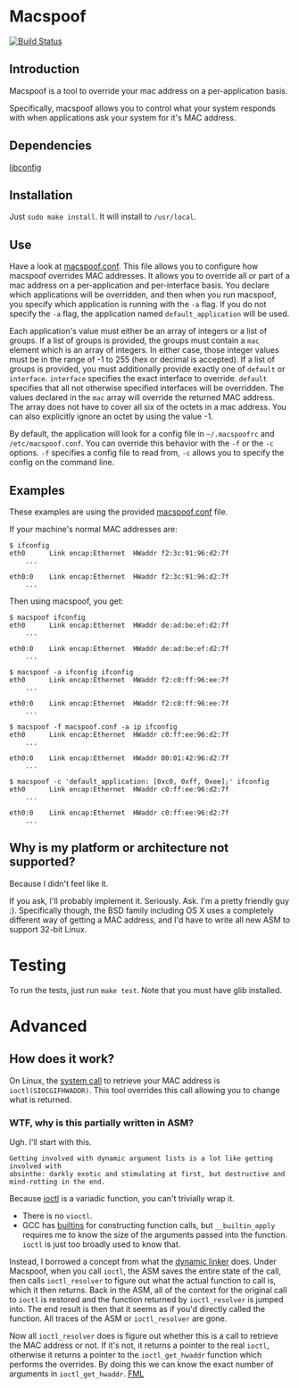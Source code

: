 Macspoof
========

[![Build Status](https://travis-ci.org/eatnumber1/macspoof.svg?branch=master)](https://travis-ci.org/eatnumber1/macspoof)

## Introduction
Macspoof is a tool to override your mac address on a per-application basis.

Specifically, macspoof allows you to control what your system responds with when
applications ask your system for it's MAC address.

## Dependencies
[libconfig][libconfig]

## Installation
Just `sudo make install`. It will install to `/usr/local`.

## Use
Have a look at [macspoof.conf][macspoof-conf]. This file allows you to configure
how macspoof overrides MAC addresses. It allows you to override all or part of a
mac address on a per-application and per-interface basis. You declare which
applications will be overridden, and then when you run macspoof, you specify
which application is running with the `-a` flag. If you do not specify the `-a`
flag, the application named `default_application` will be used.

Each application's value must either be an array of integers or a list of
groups. If a list of groups is provided, the groups must contain a `mac`
element which is an array of integers. In either case, those integer values
must be in the range of -1 to 255 (hex or decimal is accepted). If a list of
groups is provided, you must additionally provide exactly one of `default` or
`interface`. `interface` specifies the exact interface to override. `default`
specifies that all not otherwise specified interfaces will be overridden.  The
values declared in the `mac` array will override the returned MAC address. The
array does not have to cover all six of the octets in a mac address. You can
also explicitly ignore an octet by using the value -1.

By default, the application will look for a config file in `~/.macspoofrc` and
`/etc/macspoof.conf`. You can override this behavior with the `-f` or the `-c`
options. `-f` specifies a config file to read from, `-c` allows you to specify
the config on the command line.

## Examples
These examples are using the provided [macspoof.conf][macspoof-conf] file.

If your machine's normal MAC addresses are:

```
$ ifconfig
eth0      Link encap:Ethernet  HWaddr f2:3c:91:96:d2:7f
    ...

eth0:0    Link encap:Ethernet  HWaddr f2:3c:91:96:d2:7f
    ...
```

Then using macspoof, you get:

```
$ macspoof ifconfig
eth0      Link encap:Ethernet  HWaddr de:ad:be:ef:d2:7f
    ...

eth0:0    Link encap:Ethernet  HWaddr de:ad:be:ef:d2:7f
    ...
```

```
$ macspoof -a ifconfig ifconfig
eth0      Link encap:Ethernet  HWaddr f2:c0:ff:96:ee:7f
    ...

eth0:0    Link encap:Ethernet  HWaddr f2:c0:ff:96:ee:7f
    ...
```

```
$ macspoof -f macspoof.conf -a ip ifconfig
eth0      Link encap:Ethernet  HWaddr c0:ff:ee:96:d2:7f
    ...

eth0:0    Link encap:Ethernet  HWaddr 00:01:42:96:d2:7f
    ...
```

```
$ macspoof -c 'default_application: [0xc0, 0xff, 0xee];' ifconfig
eth0      Link encap:Ethernet  HWaddr c0:ff:ee:96:d2:7f
    ...

eth0:0    Link encap:Ethernet  HWaddr c0:ff:ee:96:d2:7f
    ...
```

## Why is my platform or architecture not supported?
Because I didn't feel like it.

If you ask, I'll probably implement it. Seriously. Ask. I'm a pretty friendly
guy :). Specifically though, the BSD family including OS X uses a completely
different way of getting a MAC address, and I'd have to write all new ASM to
support 32-bit Linux.

# Testing
To run the tests, just run `make test`. Note that you must have glib installed.

# Advanced

## How does it work?
On Linux, the [system call][SIOCGIFHWADDR] to retrieve your MAC address is
`ioctl(SIOCGIFHWADDR)`. This tool overrides this call allowing you to change
what is returned.

### WTF, why is this partially written in ASM?
Ugh. I'll start with this.

    Getting involved with dynamic argument lists is a lot like getting involved with
    absinthe: darkly exotic and stimulating at first, but destructive and
    mind-rotting in the end.

Because [ioctl][ioctl] is a variadic function, you can't trivially wrap it.

 * There is no `vioctl`.
 * GCC has [builtins][GCC-call-construct] for constructing function calls, but
   `__builtin_apply` requires me to know the size of the arguments passed into
   the function. `ioctl` is just too broadly used to know that.

Instead, I borrowed a concept from what the [dynamic linker][dyld] does. Under
Macspoof, when you call `ioctl`, the ASM saves the entire state of the call,
then calls `ioctl_resolver` to figure out what the actual function to call is,
which it then returns. Back in the ASM, all of the context for the original call
to `ioctl` is restored and the function returned by `ioctl_resolver` is jumped
into. The end result is then that it seems as if you'd directly called the
function. All traces of the ASM or `ioctl_resolver` are gone.

Now all `ioctl_resolver` does is figure out whether this is a call to retrieve
the MAC address or not. If it's not, it returns a pointer to the real `ioctl`,
otherwise it returns a pointer to the `ioctl_get_hwaddr` function which performs
the overrides. By doing this we can know the exact number of arguments in
`ioctl_get_hwaddr`. [FML][FML]

[macspoof-conf]: https://github.com/eatnumber1/macspoof/blob/master/macspoof.conf
[libconfig]: http://www.hyperrealm.com/libconfig/
[FML]: http://www.fmylife.com/
[dyld]: http://en.wikipedia.org/wiki/Dynamic_linking
[GCC-call-construct]: http://gcc.gnu.org/onlinedocs/gcc/Constructing-Calls.html
[ioctl]: http://man7.org/linux/man-pages/man2/ioctl.2.html
[SIOCGIFHWADDR]: http://man7.org/linux/man-pages/man7/netdevice.7.html
